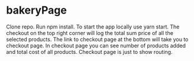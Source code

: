 # bakeryPage
Clone repo.
Run npm install.
To start the app locally use yarn start.
The checkout on the top right corner will log the total sum price of all the selected products.
The link to checkout page at the bottom will take you to checkout page.
In checkout page you can see number of products added and total cost of all products.
Checkout page is just to show routing. 
